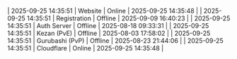 | 2025-09-25 14:35:51 | Website | Online | 2025-09-25 14:35:48 |
| 2025-09-25 14:35:51 | Registration | Offline | 2025-09-09 16:40:23 |
| 2025-09-25 14:35:51 | Auth Server | Offline | 2025-08-18 09:33:31 |
| 2025-09-25 14:35:51 | Kezan (PvE) | Offline | 2025-08-03 17:58:02 |
| 2025-09-25 14:35:51 | Gurubashi (PvP) | Offline | 2025-08-23 21:44:06 |
| 2025-09-25 14:35:51 | Cloudflare | Online | 2025-09-25 14:35:48 |
